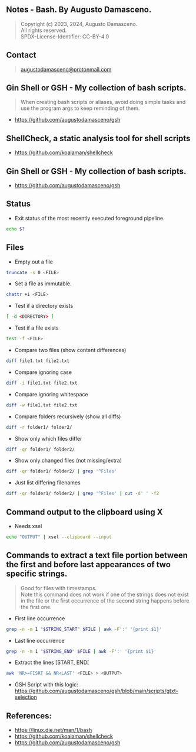 ## Notes - Bash. By Augusto Damasceno.
> Copyright (c) 2023, 2024, Augusto Damasceno.  
> All rights reserved.  
> SPDX-License-Identifier: CC-BY-4.0  

## Contact
> [augustodamasceno@protonmail.com](mailto:augustodamasceno@protonmail.com)

## Gin Shell or GSH - My collection of bash scripts.
> When creating bash scripts or aliases, avoid doing simple tasks and use the program args to keep reminding of them.  
* https://github.com/augustodamasceno/gsh

## ShellCheck, a static analysis tool for shell scripts 
* https://github.com/koalaman/shellcheck

## Gin Shell or GSH - My collection of bash scripts.
* https://github.com/augustodamasceno/gsh

## Status
* Exit status of the most recently executed foreground pipeline.
```bash
echo $? 
```

## Files
* Empty out a file
```bash
truncate -s 0 <FILE>
```
* Set a file as immutable.
```bash
chattr +i <FILE>
```
* Test if a directory exists
```bash
[ -d <DIRECTORY> ]
```
* Test if a file exists
```bash
test -f <FILE>
```
* Compare two files (show content differences)
```bash
diff file1.txt file2.txt
```
* Compare ignoring case
```bash
diff -i file1.txt file2.txt
```
* Compare ignoring whitespace
```bash
diff -w file1.txt file2.txt
```
* Compare folders recursively (show all diffs)
```bash
diff -r folder1/ folder2/
```
* Show only which files differ
```bash
diff -qr folder1/ folder2/
```
* Show only changed files (not missing/extra)
```bash
diff -qr folder1/ folder2/ | grep '^Files'
```
* Just list differing filenames
```bash
diff -qr folder1/ folder2/ | grep '^Files' | cut -d' ' -f2
```

## Command output to the clipboard using X  
* Needs xsel
```bash
echo "OUTPUT" | xsel --clipboard --input
```

## Commands to extract a text file portion between the first and before last appearances of two specific strings.
> Good for files with timestamps.   
> Note this command does not work if one of the strings does not exist 
> in the file or the first occurrence of the second string happens before the first one.
* First line occurrence  
```bash
grep -n -m 1 "$STRING_START" $FILE | awk -F':' '{print $1}'
```
* Last line occurrence  
```bash
grep -n -m 1 "$STRING_END" $FILE | awk -F':' '{print $1}'
```
* Extract the lines [START, END[  
```bash
awk 'NR>=FISRT && NR<LAST' <FILE> > <OUTPUT>
```
* GSH Script with this logic: https://github.com/augustodamasceno/gsh/blob/main/scripts/gtxt-selection  

## References: 
* https://linux.die.net/man/1/bash  
* https://github.com/koalaman/shellcheck  
* https://github.com/augustodamasceno/gsh
